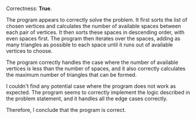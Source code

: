 Correctness: **True**.

The program appears to correctly solve the problem. It first sorts the list of chosen vertices and calculates the number of available spaces between each pair of vertices. It then sorts these spaces in descending order, with even spaces first. The program then iterates over the spaces, adding as many triangles as possible to each space until it runs out of available vertices to choose.

The program correctly handles the case where the number of available vertices is less than the number of spaces, and it also correctly calculates the maximum number of triangles that can be formed.

I couldn't find any potential case where the program does not work as expected. The program seems to correctly implement the logic described in the problem statement, and it handles all the edge cases correctly.

Therefore, I conclude that the program is correct.